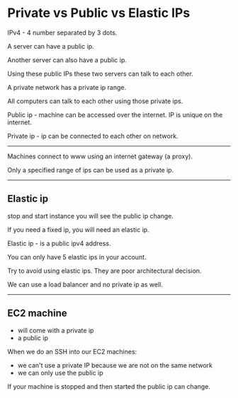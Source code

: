 # Private vs Public vs Elastic IPs

IPv4 - 4 number separated by 3 dots.

A server can have a public ip.

Another server can also have a public ip.

Using these public IPs these two servers can talk to each other.

A private network has a private ip range.

All computers can talk to each other using those private ips.

Public ip - machine can be accessed over the internet. IP is unique on the internet.

Private ip - ip can be connected to each other on network.

---

Machines connect to www using an internet gateway (a proxy).

Only a specified range of ips can be used as a private ip.

---

## Elastic ip

stop and start instance you will see the public ip change.

If you need a fixed ip, you will need an elastic ip.

Elastic ip - is a public ipv4 address.

You can only have 5 elastic ips in your account.

Try to avoid using elastic ips. They are poor architectural decision.

We can use a load balancer and no private ip as well.

---

## EC2 machine

- will come with a private ip
- a public ip


When we do an SSH into our EC2 machines:

- we can't use a private IP because we are not on the same network
- we can only use the public ip

If your machine is stopped and then started the public ip can change.